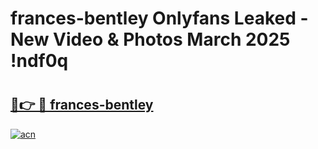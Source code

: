 # frances-bentley Onlyfans Leaked - New Video & Photos March 2025 !ndf0q

# <h2><a href="https://ie9c5l.iuczelnia.edu.pl?title=frances-bentley&ref=ndf0q">🔗👉 🔴 frances-bentley</a></h2>

[![acn](https://github.com/user-attachments/assets/0f9c940e-d8b0-45ae-aac7-cd30a18b3e1c)](https://ie9c5l.iuczelnia.edu.pl?title=frances-bentley&ref=ndf0q)

